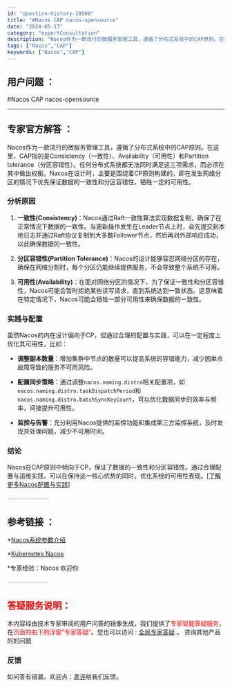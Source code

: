 ```yaml
---
id: "question-history-10508"
title: "#Nacos CAP nacos-opensource"
date: "2024-05-17"
category: "expertConsultation"
description: "Nacos作为一款流行的微服务管理工具，遵循了分布式系统中的CAP原则。在这里，CAP指的是Consistency（一致性）、Availability（可用性）和Partition tolerance（分区容错性）。任何分布式系统都无法同时满足这三项需求，而必须在其中做出权衡。Nacos在设计时，主"
tags: ["Nacos","CAP"]
keywords: ["Nacos","CAP"]
---
```


## 用户问题 ： 
 #Nacos CAP nacos-opensource 

---------------
## 专家官方解答 ：

Nacos作为一款流行的微服务管理工具，遵循了分布式系统中的CAP原则。在这里，CAP指的是Consistency（一致性）、Availability（可用性）和Partition tolerance（分区容错性）。任何分布式系统都无法同时满足这三项需求，而必须在其中做出权衡。Nacos在设计时，主要是围绕着CP原则构建的，即在发生网络分区的情况下优先保证数据的一致性和分区容错性，牺牲一定的可用性。

### 分析原因

1. **一致性(Consistency)**：Nacos通过Raft一致性算法实现数据复制，确保了在正常情况下数据的一致性。当更新操作发生在Leader节点上时，会先提交到本地日志并通过Raft协议复制到大多数Follower节点，然后再对外部响应成功，以此确保数据的一致性。

2. **分区容错性(Partition Tolerance)**：Nacos的设计能够容忍网络分区的存在，确保在网络分割时，每个分区仍能继续提供服务，不会导致整个系统不可用。

3. **可用性(Availability)**：在面对网络分区的情况下，为了保证一致性和分区容错性，Nacos可能会暂时拒绝某些读写请求，直到系统达到一致状态。这意味着在特定情况下，Nacos可能会牺牲一部分可用性来确保数据的一致性。

### 实践与配置

虽然Nacos的内在设计偏向于CP，但通过合理的配置与实践，可以在一定程度上优化其可用性，比如：

- **调整副本数量**：增加集群中节点的数量可以提高系统的容错能力，减少因单点故障导致的服务不可用风险。

- **配置同步策略**：通过调整`nacos.naming.distro`相关配置项，如`nacos.naming.distro.taskDispatchPeriod`和`nacos.naming.distro.batchSyncKeyCount`，可以优化数据同步的效率与频率，间接提升可用性。

- **监控与告警**：充分利用Nacos提供的监控功能和集成第三方监控系统，及时发现并处理问题，减少不可用时间。

### 结论

Nacos在CAP原则中倾向于CP，保证了数据的一致性和分区容错性。通过合理配置与运维实践，可以在保持这一核心优势的同时，优化系统的可用性表现。[[了解更多Nacos配置与实践](../user/open-api.md)]


<font color="#949494">---------------</font> 


## 参考链接 ：

*[Nacos系统参数介绍](https://nacos.io/docs/latest/guide/admin/system-configurations)
 
 *[Kubernetes Nacos](https://nacos.io/docs/latest/quickstart/quick-start-kubernetes)
 
 *专家经验：Nacos 欢迎你 


 <font color="#949494">---------------</font> 
 


## <font color="#FF0000">答疑服务说明：</font> 

本内容经由技术专家审阅的用户问答的镜像生成，我们提供了<font color="#FF0000">专家智能答疑服务</font>，在<font color="#FF0000">页面的右下的浮窗”专家答疑“</font>。您也可以访问 : [全局专家答疑](https://answer.opensource.alibaba.com/docs/intro) 。 咨询其他产品的的问题

### 反馈
如问答有错漏，欢迎点：[差评](https://ai.nacos.io/user/feedbackByEnhancerGradePOJOID?enhancerGradePOJOId=13705)给我们反馈。
